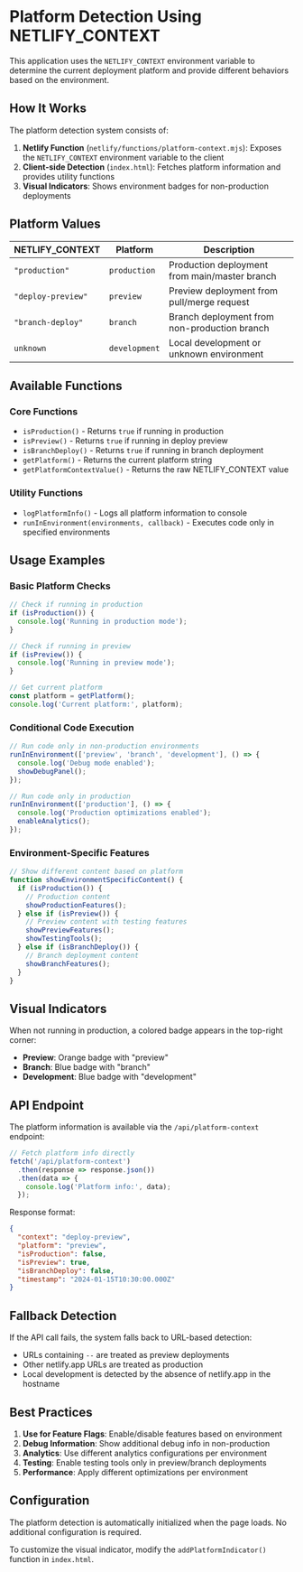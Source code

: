 # Platform Detection Using NETLIFY_CONTEXT

This application uses the `NETLIFY_CONTEXT` environment variable to determine the current deployment platform and provide different behaviors based on the environment.

## How It Works

The platform detection system consists of:

1. **Netlify Function** (`netlify/functions/platform-context.mjs`): Exposes the `NETLIFY_CONTEXT` environment variable to the client
2. **Client-side Detection** (`index.html`): Fetches platform information and provides utility functions
3. **Visual Indicators**: Shows environment badges for non-production deployments

## Platform Values

| NETLIFY_CONTEXT | Platform | Description |
|-----------------|----------|-------------|
| `"production"` | `production` | Production deployment from main/master branch |
| `"deploy-preview"` | `preview` | Preview deployment from pull/merge request |
| `"branch-deploy"` | `branch` | Branch deployment from non-production branch |
| `unknown` | `development` | Local development or unknown environment |

## Available Functions

### Core Functions
- `isProduction()` - Returns `true` if running in production
- `isPreview()` - Returns `true` if running in deploy preview
- `isBranchDeploy()` - Returns `true` if running in branch deployment
- `getPlatform()` - Returns the current platform string
- `getPlatformContextValue()` - Returns the raw NETLIFY_CONTEXT value

### Utility Functions
- `logPlatformInfo()` - Logs all platform information to console
- `runInEnvironment(environments, callback)` - Executes code only in specified environments

## Usage Examples

### Basic Platform Checks
```javascript
// Check if running in production
if (isProduction()) {
  console.log('Running in production mode');
}

// Check if running in preview
if (isPreview()) {
  console.log('Running in preview mode');
}

// Get current platform
const platform = getPlatform();
console.log('Current platform:', platform);
```

### Conditional Code Execution
```javascript
// Run code only in non-production environments
runInEnvironment(['preview', 'branch', 'development'], () => {
  console.log('Debug mode enabled');
  showDebugPanel();
});

// Run code only in production
runInEnvironment(['production'], () => {
  console.log('Production optimizations enabled');
  enableAnalytics();
});
```

### Environment-Specific Features
```javascript
// Show different content based on platform
function showEnvironmentSpecificContent() {
  if (isProduction()) {
    // Production content
    showProductionFeatures();
  } else if (isPreview()) {
    // Preview content with testing features
    showPreviewFeatures();
    showTestingTools();
  } else if (isBranchDeploy()) {
    // Branch deployment content
    showBranchFeatures();
  }
}
```

## Visual Indicators

When not running in production, a colored badge appears in the top-right corner:
- **Preview**: Orange badge with "preview"
- **Branch**: Blue badge with "branch"
- **Development**: Blue badge with "development"

## API Endpoint

The platform information is available via the `/api/platform-context` endpoint:

```javascript
// Fetch platform info directly
fetch('/api/platform-context')
  .then(response => response.json())
  .then(data => {
    console.log('Platform info:', data);
  });
```

Response format:
```json
{
  "context": "deploy-preview",
  "platform": "preview",
  "isProduction": false,
  "isPreview": true,
  "isBranchDeploy": false,
  "timestamp": "2024-01-15T10:30:00.000Z"
}
```

## Fallback Detection

If the API call fails, the system falls back to URL-based detection:
- URLs containing `--` are treated as preview deployments
- Other netlify.app URLs are treated as production
- Local development is detected by the absence of netlify.app in the hostname

## Best Practices

1. **Use for Feature Flags**: Enable/disable features based on environment
2. **Debug Information**: Show additional debug info in non-production
3. **Analytics**: Use different analytics configurations per environment
4. **Testing**: Enable testing tools only in preview/branch deployments
5. **Performance**: Apply different optimizations per environment

## Configuration

The platform detection is automatically initialized when the page loads. No additional configuration is required.

To customize the visual indicator, modify the `addPlatformIndicator()` function in `index.html`.